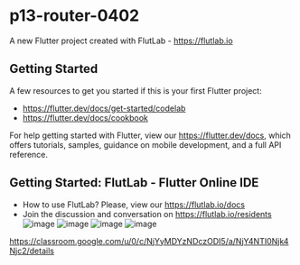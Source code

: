 # p13-router-0402

A new Flutter project created with FlutLab - https://flutlab.io

## Getting Started

A few resources to get you started if this is your first Flutter project:

- https://flutter.dev/docs/get-started/codelab
- https://flutter.dev/docs/cookbook

For help getting started with Flutter, view our
https://flutter.dev/docs, which offers tutorials,
samples, guidance on mobile development, and a full API reference.

## Getting Started: FlutLab - Flutter Online IDE

- How to use FlutLab? Please, view our https://flutlab.io/docs
- Join the discussion and conversation on https://flutlab.io/residents
![image](https://github.com/RivasU128/rutapage-rivas0402/assets/143743974/4d9521be-9d18-4ea4-8a07-be6f67fa41e9)
![image](https://github.com/RivasU128/rutapage-rivas0402/assets/143743974/af2ef5a2-6834-4741-a654-6103b44fa976)
![image](https://github.com/RivasU128/rutapage-rivas0402/assets/143743974/da34ec20-20e8-4687-9dcf-1e3e54b2a418)
![image](https://github.com/RivasU128/rutapage-rivas0402/assets/143743974/9addd65b-3992-4818-9c33-6a62d6c388df)

https://classroom.google.com/u/0/c/NjYyMDYzNDczODI5/a/NjY4NTI0Njk4Njc2/details


